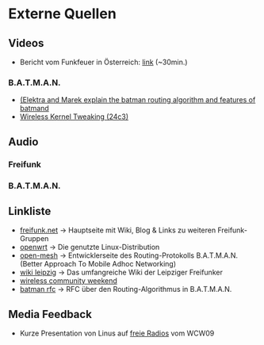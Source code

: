 # Externe Quellen

## Videos
 * Bericht vom Funkfeuer in Österreich: [link](http://xaok.org/funkfeuer/Wir_sind_das_Netz.torrent) (~30min.)


### B.A.T.M.A.N.

 * [(Elektra and Marek explain the batman routing algorithm and features of batmand](http://downloads.open-mesh.net/batman/misc/cccamp07-B.A.T.M.A.N._-_Better_Approach_to_Mobile_Ad-Hoc_Networking.m4v)
 * [Wireless Kernel Tweaking (24c3)](http://events.ccc.de/congress/2007/Fahrplan/events/2292.en.html)

## Audio

### Freifunk
### B.A.T.M.A.N.
## Linkliste

 * [freifunk.net](http://www.freifunk.net) -> Hauptseite mit Wiki, Blog & Links zu weiteren Freifunk-Gruppen
 * [openwrt](http://www.openwrt.org) -> Die genutzte Linux-Distribution
 * [open-mesh](https://dev.open-mesh.net/batman) -> Entwicklerseite des Routing-Protokolls B.A.T.M.A.N.(Better Approach To Mobile Adhoc Networking)
 * [wiki leipzig](http://wiki.leipzig.freifunk.net/Hauptseite) -> Das umfangreiche Wiki der Leipziger Freifunker
 * [wireless community weekend](https://wiki.freifunk.net/Wireless_Community_Weekend_2020)
 * [batman rfc](http://tools.ietf.org/html/draft-wunderlich-openmesh-manet-routing-00) -> RFC über den Routing-Algorithmus in B.A.T.M.A.N.

## Media Feedback

 * Kurze Presentation von Linus auf [freie Radios](http://www.freie-radios.net/portal/content.php?id=28134) vom WCW09
